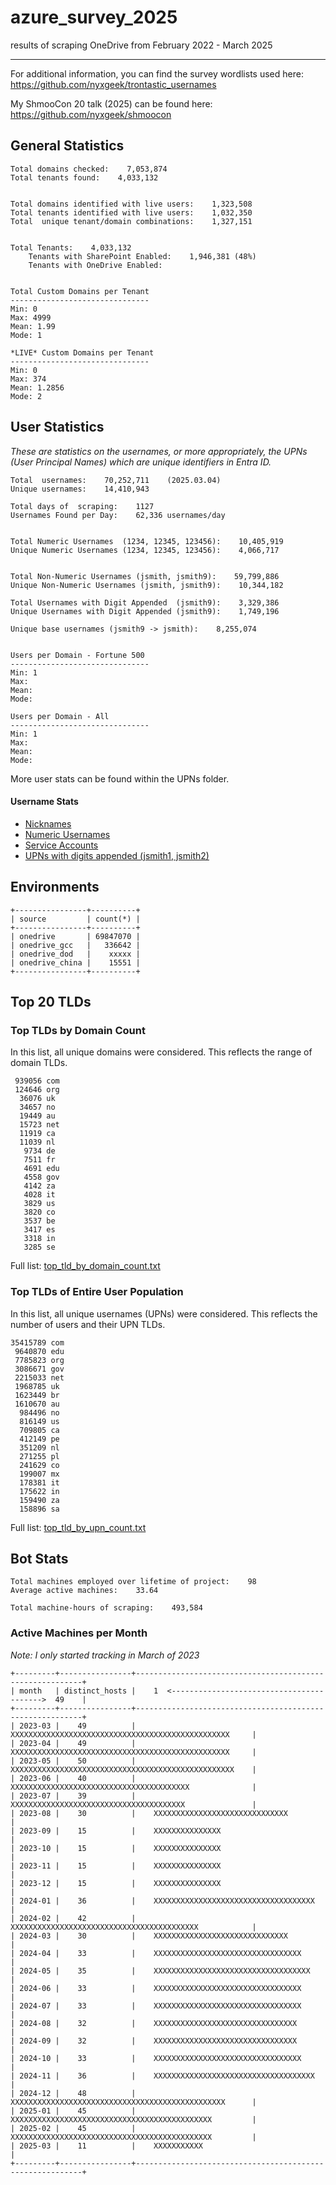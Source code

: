 # azure_survey_2025
results of scraping OneDrive from February 2022 - March 2025
***
For additional information, you can find the survey wordlists used here: https://github.com/nyxgeek/trontastic_usernames

My ShmooCon 20 talk (2025) can be found here: https://github.com/nyxgeek/shmoocon


## General Statistics

```
Total domains checked:    7,053,874
Total tenants found:    4,033,132


Total domains identified with live users:    1,323,508
Total tenants identified with live users:    1,032,350
Total  unique tenant/domain combinations:    1,327,151


Total Tenants:    4,033,132
    Tenants with SharePoint Enabled:    1,946,381 (48%)
    Tenants with OneDrive Enabled:    


Total Custom Domains per Tenant
-------------------------------
Min: 0
Max: 4999
Mean: 1.99
Mode: 1

*LIVE* Custom Domains per Tenant
-------------------------------
Min: 0
Max: 374
Mean: 1.2856
Mode: 2
```


## User Statistics
*These are statistics on the usernames, or more appropriately, the UPNs (User Principal Names) which are unique identifiers in Entra ID.*

```
Total  usernames:    70,252,711    (2025.03.04)
Unique usernames:    14,410,943

Total days of  scraping:    1127
Usernames Found per Day:    62,336 usernames/day


Total Numeric Usernames  (1234, 12345, 123456):    10,405,919
Unique Numeric Usernames (1234, 12345, 123456):    4,066,717


Total Non-Numeric Usernames (jsmith, jsmith9):    59,799,886
Unique Non-Numeric Usernames (jsmith, jsmith9):    10,344,182

Total Usernames with Digit Appended  (jsmith9):    3,329,386
Unique Usernames with Digit Appended (jsmith9):    1,749,196

Unique base usernames (jsmith9 -> jsmith):    8,255,074


Users per Domain - Fortune 500
-------------------------------
Min: 1
Max:
Mean:
Mode:

Users per Domain - All
-------------------------------
Min: 1
Max: 
Mean: 
Mode: 
```
More user stats can be found within the UPNs folder.

#### Username Stats
- [Nicknames](UPNs/nicknames.md)
- [Numeric Usernames](UPNs/numeric.md)
- [Service Accounts](UPNs/service_accounts.md)
- [UPNs with digits appended (jsmith1, jsmith2)](UPNs/append_digits.md)

## Environments
```
+----------------+----------+
| source         | count(*) |
+----------------+----------+
| onedrive       | 69847070 |
| onedrive_gcc   |   336642 |
| onedrive_dod   |    xxxxx |
| onedrive_china |    15551 |
+----------------+----------+
```


## Top 20 TLDs

### Top TLDs by Domain Count

In this list, all unique domains were considered. This reflects the range of domain TLDs.

```
 939056 com
 124646 org
  36076 uk
  34657 no
  19449 au
  15723 net
  11919 ca
  11039 nl
   9734 de
   7511 fr
   4691 edu
   4558 gov
   4142 za
   4028 it
   3829 us
   3820 co
   3537 be
   3417 es
   3318 in
   3285 se
```

Full list: [top_tld_by_domain_count.txt](TLDs/top_tld_by_domain_count.txt)

### Top TLDs of Entire User Population

In this list, all unique usernames (UPNs) were considered. This reflects the number of users and their UPN TLDs.

```
35415789 com
 9640870 edu
 7785823 org
 3086671 gov
 2215033 net
 1968785 uk
 1623449 br
 1610670 au
  984496 no
  816149 us
  709805 ca
  412149 pe
  351209 nl
  271255 pl
  241629 co
  199007 mx
  178381 it
  175622 in
  159490 za
  158896 sa
```
Full list: [top_tld_by_upn_count.txt](TLDs/top_tld_by_upn_count.txt)

## Bot Stats
```
Total machines employed over lifetime of project:    98
Average active machines:    33.64

Total machine-hours of scraping:    493,584
```

### Active Machines per Month
*Note: I only started tracking in March of 2023*
```
+---------+----------------+----------------------------------------------------------+
| month   | distinct_hosts |    1  <----------------------------------------->  49    |
+---------+----------------+----------------------------------------------------------+
| 2023-03 |    49          |    XXXXXXXXXXXXXXXXXXXXXXXXXXXXXXXXXXXXXXXXXXXXXXXXX     |
| 2023-04 |    49          |    XXXXXXXXXXXXXXXXXXXXXXXXXXXXXXXXXXXXXXXXXXXXXXXXX     |
| 2023-05 |    50          |    XXXXXXXXXXXXXXXXXXXXXXXXXXXXXXXXXXXXXXXXXXXXXXXXXX    |
| 2023-06 |    40          |    XXXXXXXXXXXXXXXXXXXXXXXXXXXXXXXXXXXXXXXX              |
| 2023-07 |    39          |    XXXXXXXXXXXXXXXXXXXXXXXXXXXXXXXXXXXXXXX               |
| 2023-08 |    30          |    XXXXXXXXXXXXXXXXXXXXXXXXXXXXXX                        |
| 2023-09 |    15          |    XXXXXXXXXXXXXXX                                       |
| 2023-10 |    15          |    XXXXXXXXXXXXXXX                                       |
| 2023-11 |    15          |    XXXXXXXXXXXXXXX                                       |
| 2023-12 |    15          |    XXXXXXXXXXXXXXX                                       |
| 2024-01 |    36          |    XXXXXXXXXXXXXXXXXXXXXXXXXXXXXXXXXXXX                  |
| 2024-02 |    42          |    XXXXXXXXXXXXXXXXXXXXXXXXXXXXXXXXXXXXXXXXXX            |
| 2024-03 |    30          |    XXXXXXXXXXXXXXXXXXXXXXXXXXXXXX                        |
| 2024-04 |    33          |    XXXXXXXXXXXXXXXXXXXXXXXXXXXXXXXXX                     |
| 2024-05 |    35          |    XXXXXXXXXXXXXXXXXXXXXXXXXXXXXXXXXXX                   |
| 2024-06 |    33          |    XXXXXXXXXXXXXXXXXXXXXXXXXXXXXXXXX                     |
| 2024-07 |    33          |    XXXXXXXXXXXXXXXXXXXXXXXXXXXXXXXXX                     |
| 2024-08 |    32          |    XXXXXXXXXXXXXXXXXXXXXXXXXXXXXXXX                      |
| 2024-09 |    32          |    XXXXXXXXXXXXXXXXXXXXXXXXXXXXXXXX                      |
| 2024-10 |    33          |    XXXXXXXXXXXXXXXXXXXXXXXXXXXXXXXXX                     |
| 2024-11 |    36          |    XXXXXXXXXXXXXXXXXXXXXXXXXXXXXXXXXXXX                  |
| 2024-12 |    48          |    XXXXXXXXXXXXXXXXXXXXXXXXXXXXXXXXXXXXXXXXXXXXXXXX      |
| 2025-01 |    45          |    XXXXXXXXXXXXXXXXXXXXXXXXXXXXXXXXXXXXXXXXXXXXX         |
| 2025-02 |    45          |    XXXXXXXXXXXXXXXXXXXXXXXXXXXXXXXXXXXXXXXXXXXXX         |
| 2025-03 |    11          |    XXXXXXXXXXX                                           |
+---------+----------------+----------------------------------------------------------+


```
